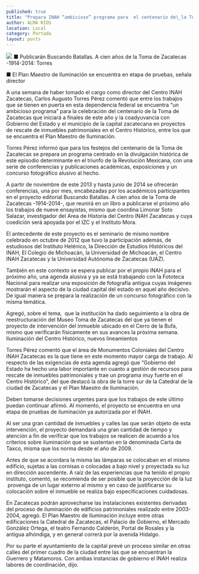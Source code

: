 ```yaml
---
published: true
title: "Prepara INAH “ambicioso” programa para  el centenario de\_la Toma\_de Zacatecas"
author: ALMA RIOS
location: Local
category: Portada
layout: posts
---
```


![](http://i.imgur.com/D4kOsBum.jpg)
■ Publicarán Buscando Batallas. A cien años de la Toma de Zacatecas -1914-2014: Torres

■ El Plan Maestro de Iluminación se encuentra en etapa de pruebas, señala director

A una semana de haber tomado el cargo como director del Centro INAH Zacatecas, Carlos Augusto Torres Pérez comentó que entre los trabajos que se tienen en puerta en esta dependencia federal se encuentra “un ambicioso programa” para la celebración del centenario de la Toma de Zacatecas que iniciará a finales de este año y la coadyuvancia con Gobierno del Estado y el municipio de la capital zacatecana en proyectos de rescate de inmuebles patrimoniales en el Centro Histórico, entre los que se encuentra el Plan Maestro de Iluminación. 

Torres Pérez informó que para los festejos del centenario de la Toma de Zacatecas se prepara un programa centrado en la divulgación histórica de este episodio determinante en el triunfo de la Revolución Mexicana, con una serie de conferencias y publicaciones académicas, exposiciones y un concurso fotográfico alusivo al hecho.

A partir de noviembre de este 2013 y hasta junio de 2014 se ofrecerán conferencias, una por mes, encabezadas por los académicos participantes en el proyecto editorial Buscando Batallas. A cien años de la Toma de Zacatecas -1914-2014-, que reunirá en un libro a publicarse el próximo año los trabajos de nueve ensayistas, mismo que coordina Limonar Soto Salazar, investigador del Area de Historia del Centro INAH Zacatecas y cuya coedición será apoyada por el IZC y el Instituto Mora.

El antecedente de este proyecto es el seminario de mismo nombre celebrado en octubre de 2012 que tuvo la participación además, de estudiosos del Instituto Helénico, la Dirección de Estudios Históricos del INAH, El Colegio de Michoacán, la Universidad de Michoacán, el Centro INAH Zacatecas y la Universidad Autónoma de Zacatecas (UAZ).

También en este contexto se espera publicar por el propio INAH para el próximo año, una agenda alusiva y ya se está trabajando con la Fototeca Nacional para realizar una exposición de fotografía antigua cuyas imágenes mostrarán el aspecto de la ciudad capital del estado en aquel año decisivo. De igual manera se prepara la realización de un concurso fotográfico con la misma temática.

Agregó, sobre el tema,  que la institución ha dado seguimiento a la obra de reestructuración del Museo Toma de Zacatecas del que ya tienen el proyecto de intervención del inmueble ubicado en el Cerro de la Bufa, mismo que verificarán físicamente en sus avances la próxima semana.
 
Iluminación del Centro Histórico, nuevos lineamientos

Torres Pérez comentó que el área de Monumentos Coloniales del Centro INAH Zacatecas es la que tiene en este momento mayor carga de trabajo. Al respecto de las exigencias de esta agenda agregó que “Gobierno del Estado ha hecho una labor importante en cuanto a gestión de recursos para rescate de inmuebles patrimoniales y trae un programa muy fuerte en el Centro Histórico”, del que destacó la obra de la torre sur de la Catedral de la ciudad de Zacatecas y el Plan Maestro de Iluminación.

Deben tomarse decisiones urgentes para que los trabajos de este último puedan continuar afirmó. Al momento, el proyecto se encuentra en una etapa de pruebas de iluminación ya autorizada por el INAH.

Al ser una gran cantidad de inmuebles y calles las que serán objeto de esta intervención, el proyecto demandará una gran cantidad de tiempo y atención a fin de verificar que los trabajos se realicen de acuerdo a los criterios sobre iluminación que se sustentan en la denominada Carta de Taxco, misma que los norma desde el año de 2009.

Antes de que se acordara la misma las lámparas se colocaban en el mismo edificio, sujetas a las cornisas o colocadas a bajo nivel y proyectada su luz en dirección ascendente. A raíz de las experiencias que ha tenido el propio instituto, comentó, se recomienda de ser posible que la proyección de la luz  provenga de un lugar externo al mismo y en caso de justificarse su colocación sobre el inmueble se realiza bajo especificaciones cuidadosas.

En Zacatecas podrán aprovecharse las instalaciones existentes derivadas del proceso de iluminación de edificios patrimoniales realizado entre 2003-2004, agregó.
El Plan Maestro de Iluminación incluye entre otras edificaciones la Catedral de Zacatecas, el Palacio de Gobierno, el Mercado González Ortega, el teatro Fernando Calderón, Portal de Rosales y la antigua alhóndiga, y en general correrá por la avenida Hidalgo.

Por su parte el ayuntamiento de la capital prevé un proceso similar en otras calles del primer cuadro de la ciudad entre las que se encuentran la Guerrero y Matamoros. Con ambas instancias de gobierno el INAH realiza labores de coordinación, dijo.
